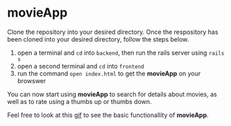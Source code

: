 # movieApp

Clone the repository into your desired directory. Once the respository has been cloned into
your desired directory, follow the steps below.

1. open a terminal and `cd` into `backend`, then run the rails server using `rails s`
2. open a second terminal and `cd` into `frontend`
3. run the command `open index.html` to get the **movieApp** on your browswer

You can now start using **movieApp** to search for details about movies, as well as to rate using a thumbs up or thumbs down. 

Feel free to look at this [gif](http://g.recordit.co/yKS18RYkRf.gif) to see the basic functionallity of **movieApp**. 

